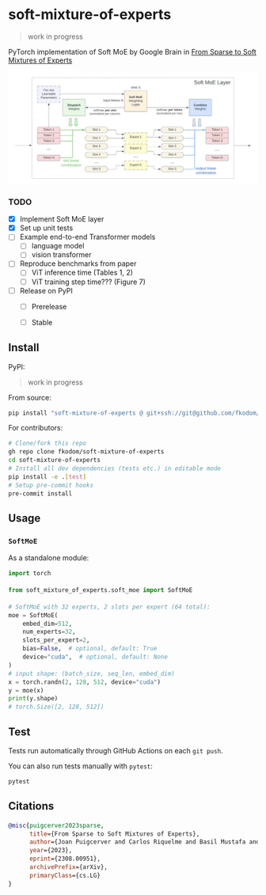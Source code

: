 # soft-mixture-of-experts

> work in progress

PyTorch implementation of Soft MoE by Google Brain in [From Sparse to Soft Mixtures of Experts](https://arxiv.org/abs/2308.00951.pdf)

<img src="doc/soft-moe-layer.jpeg" alt="soft-moe-layer" width="600"/>

### TODO

- [x] Implement Soft MoE layer
- [x] Set up unit tests
- [ ] Example end-to-end Transformer models
    - [ ] language model
    - [ ] vision transformer
- [ ] Reproduce benchmarks from paper
    - [ ] ViT inference time (Tables 1, 2)
    - [ ] ViT training step time??? (Figure 7)
- [ ] Release on PyPI
    - [ ] Prerelease
    - [ ] Stable


## Install

PyPI:
> work in progress

From source:
```bash
pip install "soft-mixture-of-experts @ git+ssh://git@github.com/fkodom/soft-mixture-of-experts.git"
```

For contributors:
```bash
# Clone/fork this repo
gh repo clone fkodom/soft-mixture-of-experts
cd soft-mixture-of-experts
# Install all dev dependencies (tests etc.) in editable mode
pip install -e .[test]
# Setup pre-commit hooks
pre-commit install
```


## Usage

### `SoftMoE`

As a standalone module:

```python
import torch

from soft_mixture_of_experts.soft_moe import SoftMoE

# SoftMoE with 32 experts, 2 slots per expert (64 total):
moe = SoftMoE(
    embed_dim=512,
    num_experts=32,
    slots_per_expert=2,
    bias=False,  # optional, default: True
    device="cuda",  # optional, default: None
)
# input shape: (batch_size, seq_len, embed_dim)
x = torch.randn(2, 128, 512, device="cuda")
y = moe(x)
print(y.shape)
# torch.Size([2, 128, 512])
```


## Test

Tests run automatically through GitHub Actions on each `git push`.

You can also run tests manually with `pytest`:
```bash
pytest
```


## Citations

```bibtex
@misc{puigcerver2023sparse,
      title={From Sparse to Soft Mixtures of Experts}, 
      author={Joan Puigcerver and Carlos Riquelme and Basil Mustafa and Neil Houlsby},
      year={2023},
      eprint={2308.00951},
      archivePrefix={arXiv},
      primaryClass={cs.LG}
}
```